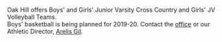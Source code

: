 Oak Hill offers Boys' and Girls' Junior Varsity Cross Country and Girls' JV Volleyball Teams.  
Boys' basketball is being planned for 2019-20.  Contact the [office](mailto:office@oakhillk12.com) or our Athletic Director, [Arelis Gil](mailto:agil@oakhillk12.com).